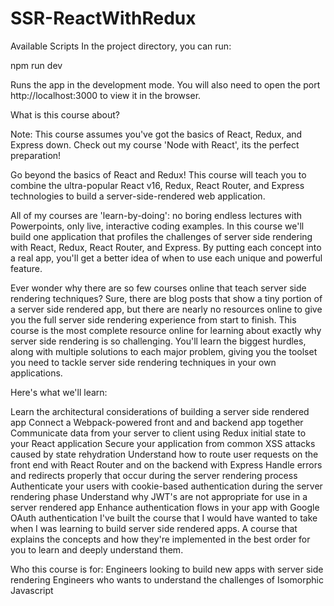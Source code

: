 # SSR-ReactWithRedux
Available Scripts
In the project directory, 
you can run:

npm run dev 

Runs the app in the development mode.
You will also need to open the port
http://localhost:3000 to view it in the browser.

What is this course about? 

Note: This course assumes you've got the basics of React, Redux, and Express down.  Check out my course 'Node with React', its the perfect preparation!

Go beyond the basics of React and Redux!  This course will teach you to combine the ultra-popular React v16, Redux, React Router, and Express technologies to build a server-side-rendered web application.

All of my courses are 'learn-by-doing': no boring endless lectures with Powerpoints, only live, interactive coding examples.  In this course we'll build one application that profiles the challenges of server side rendering with React, Redux, React Router, and Express.  By putting each concept into a real app, you'll get a better idea of when to use each unique and powerful feature.

Ever wonder why there are so few courses online that teach server side rendering techniques?  Sure, there are blog posts that show a tiny portion of a server side rendered app, but there are nearly no resources online to give you the full server side rendering experience from start to finish.  This course is the most complete resource online for learning about exactly why server side rendering is so challenging.  You'll learn the biggest hurdles, along with multiple solutions to each major problem, giving you the toolset you need to tackle server side rendering techniques in your own applications.

Here's what we'll learn:

Learn the architectural considerations of building a server side rendered app
Connect a Webpack-powered front and and backend app together
Communicate data from your server to client using Redux initial state to your React application
Secure your application from common XSS attacks caused by state rehydration
Understand how to route user requests on the front end with React Router and on the backend with Express
Handle errors and redirects properly that occur during the server rendering process
Authenticate your users with cookie-based authentication during the server rendering phase
Understand why JWT's are not appropriate for use in a server rendered app
Enhance authentication flows in your app with Google OAuth authentication
I've built the course that I would have wanted to take when I was learning to build server side rendered apps. A course that explains the concepts and how they're implemented in the best order for you to learn and deeply understand them.

Who this course is for:
Engineers looking to build new apps with server side rendering
Engineers who wants to understand the challenges of Isomorphic Javascript
